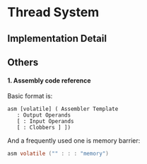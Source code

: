 # Thread System

## Implementation Detail

## Others
#### 1. Assembly code reference
Basic format is:
```
asm [volatile] ( Assembler Template
   : Output Operands
   [ : Input Operands
   [ : Clobbers ] ])
```
And a frequently used one is memory barrier:
```c
asm volatile ("" : : : "memory")
```